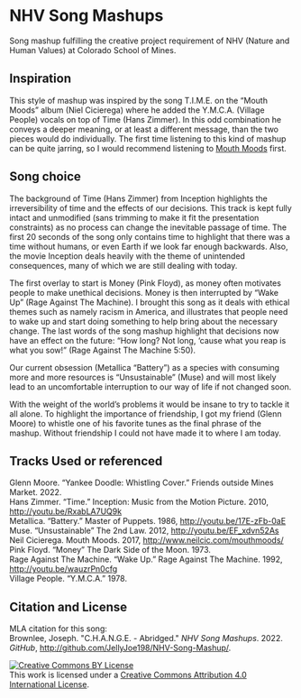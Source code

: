 # NHV Song Mashups
Song mashup fulfilling the creative project requirement of NHV (Nature and Human Values) at Colorado School of Mines.

## Inspiration
This style of mashup was inspired by the song T.I.M.E. on the “Mouth Moods” album (Niel Cicierega) where he added
the Y.M.C.A. (Village People) vocals on top of Time (Hans Zimmer). In this odd combination he
conveys a deeper meaning, or at least a different message, than the two pieces would do
individually. The first time listening to this kind of mashup can be quite jarring, so I would
recommend listening to [Mouth Moods](http://www.neilcic.com/mouthmoods/) first.  

## Song choice
The background of Time (Hans Zimmer) from Inception highlights the irreversibility of time and the effects of our decisions. This track is kept fully intact and unmodified (sans trimming to make it fit the presentation constraints) as no process can change the inevitable passage of time. The first 20 seconds of the song only contains time to highlight that there was a time without humans, or even Earth if we look far enough backwards. Also, the movie Inception deals heavily with the theme of unintended consequences, many of which we are still dealing with today.  

The first overlay to start is Money (Pink Floyd), as money often motivates people to make unethical decisions. Money is then interrupted by “Wake Up” (Rage Against The Machine). I brought this song as it deals with ethical themes such as namely racism in America, and illustrates that people need to wake up and start doing something to help bring about the necessary change. The last words of the song mashup highlight that decisions now have an effect on the future: “How long? Not long, ‘cause what you reap is what you sow!” (Rage Against The Machine 5:50).

Our current obsession (Metallica “Battery”) as a species with consuming more and more resources is “Unsustainable” (Muse) and will most likely lead to an uncomfortable interruption to our way of life if not changed soon.  

With the weight of the world’s problems it would be insane to try to tackle it all alone. To highlight the importance of friendship, I got my friend (Glenn Moore) to whistle one of his favorite tunes as the final phrase of the mashup. Without friendship I could not have made it to where I am today.

## Tracks Used or referenced  
Glenn Moore. “Yankee Doodle: Whistling Cover.” Friends outside Mines Market. 2022.  
Hans Zimmer. “Time.” Inception: Music from the Motion Picture. 2010, http://youtu.be/RxabLA7UQ9k  
Metallica. “Battery.” Master of Puppets. 1986, http://youtu.be/17E-zFb-0aE  
Muse. “Unsustainable” The 2nd Law. 2012, http://youtu.be/EF_xdvn52As  
Neil Cicierega. Mouth Moods. 2017, http://www.neilcic.com/mouthmoods/  
Pink Floyd. “Money” The Dark Side of the Moon. 1973.  
Rage Against The Machine. “Wake Up.” Rage Against The Machine. 1992, http://youtu.be/wauzrPn0cfg  
Village People. “Y.M.C.A.” 1978.  

## Citation and License
MLA citation for this song:  
Brownlee, Joseph. "C.H.A.N.G.E. - Abridged." _NHV Song Mashups_. 2022. _GitHub_, http://github.com/JellyJoe198/NHV-Song-Mashup/. 

<a rel="license" href="https://creativecommons.org/licenses/by/4.0/"><img alt="Creative Commons BY License" style="border-width:0" src="https://i.creativecommons.org/l/by/4.0/88x31.png" /></a><br />This work is licensed under a <a rel="license" href="http://creativecommons.org/licenses/by/4.0/">Creative Commons Attribution 4.0 International License</a>.
